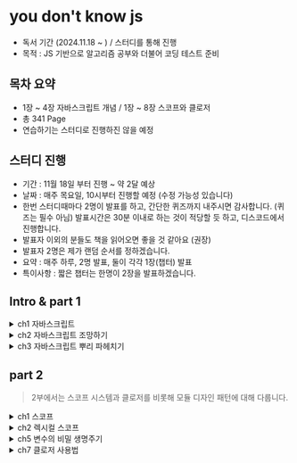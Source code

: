 # you don't know js

- 독서 기간 (2024.11.18 ~ ) / 스터디를 통해 진행
- 목적 : JS 기반으로 알고리즘 공부와 더불어 코딩 테스트 준비

## 목차 요약

- 1장 ~ 4장 자바스크립트 개념 / 1장 ~ 8장 스코프와 클로저
- 총 341 Page
- 연습하기는 스터디로 진행하진 않을 예정

## 스터디 진행

- 기간 : 11월 18일 부터 진행 ~ 약 2달 예상
- 날짜 : 매주 목요일, 10시부터 진행할 예정 (수정 가능성 있습니다)
- 한번 스터디때마다 2명이 발표를 하고, 간단한 퀴즈까지 내주시면 감사합니다. (퀴즈는 필수 아님)
  발표시간은 30분 이내로 하는 것이 적당할 듯 하고, 디스코드에서 진행합니다.
- 발표자 이외의 분들도 책을 읽어오면 좋을 것 같아요 (권장)
- 발표자 2명은 제가 랜덤 순서를 정하겠습니다.
- 요약 : 매주 하루, 2명 발표, 둘이 각각 1장(챕터) 발표
- 특이사항 : 짧은 챕터는 한명이 2장을 발표하겠습니다.

## Intro & part 1

<details>
  <summary>ch1 자바스크립트</summary>

> 자바스크립트에 마스터는 없습니다. 더 익숙해지고 친해질 수 있습니다.
> 이 책은 자바스크립트와 가까워지기 위한 여행이 될 것 입니다.

## 1.1 책에 대하여

자바스크립트 정복은 목적지가 아니라 바라봐야할 방향입니다.
조급하게 이 책을 후딱 읽고 끝낸다는 마음보다, 천천히 인내와 끈기를 갖고 읽기 바랍니다.

## 1.2 이름의 유래

자바 사용자에게 마케팅하기 위해 자바 + (가벼운)스크립트 언어 라는 의미로 만들어졌습니다.

TC39에서 지정하고 공식화된 명칭은 ECMAScript 입니다.
ES6는 ECMAScript 2015로도 불립니다. (ES6는 2015년에 나왔기 때문)

> 자바스크립트와 자바의 관계는 햄스터와 햄의 관계와 같습니다.

## 1.3 명세서

TC39는 js를 관리하는 운영 위원회입니다.
제안 단계는 0 ~ 4단계로 나뉩니다.

누구나 제안을 할 수 있지만, TC39의 승인을 받아야합니다. (https://github.com/tc39/proposals)

js는 버전이 없습니다. 공식적인 표준 js는 오직 하나입니다.

모든 브라우저, 디바이스 제조사는 단 하나뿐인 명세서를 기준으로 js 구현체를 만듭니다.

### JS를 지배하는 웹

JS 구현체를 만들 때 가장 중요시 되는 분야는 역시나 웹 환경입니다.

JS 엔진 제조사들은 js 구현체를 만들 때, 여러 상황에 대한 엣지 케이스를 고려하여 발전해 왔습니다.

이런 상황에서 JS 명세서가 업데이트 되었을 때, 엔진 제조사들은 명세서를 준수하도록 엔진을 업데이트 하거나 명세서 개정안을 자사 엔진에 반영하지 않겠다는 결정을 합니다.

만약 자사 엔진에 반영하지 않는다고 했을 때에는, TC39 위원회는 종종 기존 결정을 철회하고 명세서를 웹에 맞게 수정합니다. (ex. contains -> includes, flatten -> flat)

### JS지만 JS가 아닌 웹 전용 문법 (feat: alert)

```javascript
alert("Hello, World!");
```

이 코드는 **모든 웹** 전용 문법입니다. (alert는 브라우저에서만 동작합니다.)

브라우저 엔진, Node js 등과 같이 JS가 실행되는 환경은 전역 스코프에 API를 추가해 자체적으로 사용할 수 있는 기능을 제공합니다. (ex. alert)

alert 말고도 다양한 API가 있습니다. (ex. fetch, getCurrentLocation)

node js는 브라우저에서 사용할 수 없는 API를 제공합니다. (ex. fs, http)

우리가 자주 사용하는 console.log도 브라우저에서만 사용할 수 있는 API입니다.

이 처럼 console.log 코드를 본다면 호출은 JS지만, console.log는 명세서에 없는 웹 전용 문법이라는 것을 알 수 있습니다.

### 모든 코드가 JS인 것은 아닙니다.

개발자 도구의 경우 가장 중요시하는 것은 DX입니다. (Developer Experience)

그렇기 때문에 개발자 도구에서의 결과가 JS 명세서와 일치하지 않을 수 있습니다.

예를 들어 "전역 스코프 최상위 레벨에서 let과 const로 변수 여러 개를 선언했을 때 작동 방식"은 실제 명세서와는 다를 수 있습니다.

정확한 내용을 알고 싶다면 명세서를 참고해야합니다.

## 1.4 JS의 다양한 얼굴

프로그래밍에서는 "패러다임" 이라는 용어를 통해, 코드를 어떤식으로 작성할지에 대한 방법론을 제시합니다.

대표적인 패러다임은 다음과 같습니다.

- 절차적 프로그래밍 : 코드가 탑다운이면서 선현적으로 구조화, 이때 프로시저라 불리는 코드 단위에 미리 정해진 일련의 연산을 작성합니다.
- 객체지향 프로그래밍 : 코드를 클래스 단위로 구조화, 클래스는 데이터와 동작을 함께 묶어서 관리합니다.
- 함수형 프로그래밍 : 코드를 함수 단위로 구조화, 이때 함수는 순수하고 불변적이어야합니다. 또한 함수 자체가 값이 될 수 있습니다.

패러다임에 옳고 그름은 없습니다. 어떤 패러다임이든 적절한 상황이 있습니다.

특정 언어의 경우 지향하는 패러다임이 있지만 (C언어는 절차적, Java는 객체지향) JS는 다양한 패러다임을 지원합니다. 이를 다중 패러다임 언어라고 합니다.

## 1.5 하위 호환성과 상위 호환성

JS는 하위 호환성을 중요시합니다. (ex. ES6 코드는 ES5 엔진에서도 동작해야합니다.)

TC39 위원회는 새로운 기능을 추가할 때, 기존 코드와 충돌이 없도록 설계합니다. 그리고 "우리는 절대 웹을 망치지 않을 것이다" 라는 신념을 가지고 있습니다.

이에 장점만 있는 것은 아닙니다. 단점으로는 한번의 실수로 영원히 고치지 못하는 명세가 발생할 수 있습니다. 그만큼 엄격한 기준과 테스트를 필요로 합니다.

다만 예외적인 경우도 있습니다만, 매우 드물고 특별한 경우입니다.

이와 반대개념인 상위 호환성에 대해 알아보겠습니다.

일단 JS는 상위 호환성을 지향하지 않습니다. 상위 호환성을 지원하는 대표적인 예시는 HTML과 CSS입니다.

HTML과 CSS에서는 본질상 선언적이므로, 인식되지 않는 선언은 무시하고 넘어갑니다.

### 간극을 메우는 노력

JS는 상위 호환성을 보장하지 않기에 오래된 엔진에서는 최신 기능을 사용할 수 없습니다. 이런 문제를 해결하기 위해 방법이 있습니다.

- 폴리필 : ES6 이상의 기능을 ES5 이하에서 사용할 수 있도록 도와주는 코드 조각입니다. (ex. core-js)
- 트랜스파일 : 코드를 변환하는 과정을 말합니다. (ex. babel)

바벨은 오래된 엔진에서도 최신 기능을 사용할 수 있도록 도와줍니다.

```javascript
// ES6
if (true) {
  let x = 2;
  console.log(x);
} else {
  let x = 3;
  console.log(x);
}
// let은 블록 스코프를 가지기 때문에 x는 블록 내부에서만 유효합니다.

// ES5 (바벨을 통해 변환된 코드)
var x$0, x$1;
if (true) {
  x$0 = 2;
  console.log(x);
} else {
  x$1 = 3;
  console.log(x);
}
```

그럼 그냥 옛날 방식으로 코딩하면 되지 않을까요? 그렇지 않습니다.

- ES6 이상의 기능은 코드를 더 명확하게 만들어줍니다.

이런 이유로 ES6 이상의 기능을 사용하는 것이 좋습니다. (다만, 폴리필과 트랜스파일을 통해 호환성을 지키는 것이 중요합니다.)

### 폴리필을 활용해서 극복하기

상위 호환성 문제가 새로운 문법이 아닌 근래에 추가되었지만, 아직 지원하지 않는 API 일 경우 폴리필을 사용할 수 있습니다.

```javascript
// finally 메서드는 ES6에 추가된 메서드입니다.
// 이 메서드는 Promise가 성공하든 실패하든 무조건 실행됩니다.

// 폴리필을 사용하지 않은 코드
promise
  .then(() => {
    // 성공
  })
  .catch(() => {
    // 실패
  })
  .finally(() => {
    // 무조건 실행
  });

// finally 메서드를 사용하기 위한 폴리필
if (typeof Promise.prototype.finally !== "function") {
  Promise.prototype.finally = function (callback) {
    return this.then(
      (value) => Promise.resolve(callback()).then(() => value),
      (reason) =>
        Promise.resolve(callback()).then(() => {
          throw reason;
        })
    );
  };
}
```

폴리필에 대한 정보는 ES-Shim Repository에서 확인할 수 있습니다.

## 1.6 인터프리터 이해하기

인터프리터 언어 vs 컴파일러 언어

- 인터프리터 언어 : 코드를 한 줄씩 읽어가며 실행합니다. (ex. JS, Python)
- 컴파일러 언어 : 코드를 한 번에 컴파일하고 실행합니다. (ex. C, C++)

장단점은 다음과 같습니다.

- 인터프리터 언어 : 빠른 개발, 느린 실행 (실행 시간이 오래 걸릴 수 있음, 최적화가 어려울 수 있음)
- 컴파일러 언어 : 느린 개발, 빠른 실행 (컴파일 시간이 오래 걸릴 수 있음)

인터프리터 언어는 한 줄씩 읽기 때문에, 만약 5번째 줄에서 오류가 발생하면 1 ~ 4번째 줄까지는 실행이 되고 오류를 발경하지 못합니다. 근데 이렇게 오류 발견을 미루는 것은 때에 따라서는 문제가 될 수 있습니다.

**파싱(Parsing)**

파싱이라는 단계를 거치는 언어도 있습니다. 만약 파싱 단계가 있다면 5번째 줄에 오류를 사전에 발견하여 오류를 수정할 수 있습니다.

이렇게 된다면 syntax error(혹은 static error)를 미리 발견할 수 있습니다.

파싱이 끝난 후에는 파싱 결과인 AST(Abstract Syntax Tree)를 바탕으로 실행 단계로 넘어갑니다. 이런 파싱의 역할로 인해 파싱하는 언어는 컴파일 언어라고 통용되기도 합니다.

그럼 JS도 파싱을 거치는 언어인데, 컴파일 언어일까요? 대답은 컴파일 언어에 가깝다 입니다.

js -> 파싱(추상 구문 트리) -> 컴파일(바이트 코드) -> 실행

**JS로 만든 코드의 실행 절차**

1. 작성된 코드는 바벨이 트랜스파일합니다. 이후 번들러(webpack)가 코드를 하나로 묶습니다. 이 결과를 JS 엔진으로 보냅니다.
2. JS 엔진은 코드를 실행하기 전에 파싱합니다. 이때 추상 구문 트리(AST)를 만듭니다.
3. AST를 바이트 코드로 컴파일합니다. 이때 최적화를 수행합니다. (JIT 컴파일)
4. JS 가상 머신이 바이트 코드를 실행합니다.

<!-- img 추가 -->
<img src="/img/books/js/v8-overview.png" alt="v8-overview" width="500" height="300"/>

이런 특징들 덕분에 문법 오류를 미리 발견할 수 있고, 프로그램을 더 빠르게 완성할 수 있습니다.

### 웹어셈블리 (WebAssembly)

JS로 작성한 코드를 얼마나 빠르게 실행할 수 있을까요? 이런 고민에서 웹어셈블리가 탄생했습니다.

처음에는 ASM.js라는 프로젝트로 시작되었습니다. ASM.js는 JS로 작성된 코드를 최적화하여 빠르게 실행할 수 있도록 도와줍니다.

이후에 WASM(WebAssembly)가 등장했습니다. JS기반 개발자가 아니라도 JS 엔진에서 사용될 코드를 쉽게 작성할 수 있도록 도와줍니다. 특징으로는 파싱과 컴파일 단계를 거치지 않고, 바이트 코드로 바로 실행할 수 있습니다.

WASM은 웹을 위한 기술은 아닙니다. 다른 어떤 언어도 컴파일러만 있다면 WASM을 사용할 수 있습니다.

JS를 WASM이 대체하지는 않습니다. WASM은 JS와 함께 사용할 수 있는 기술입니다.

## 1.7 엄격 모드

엄격 모드는 JS의 버그를 줄이기 위해 만들어졌습니다.

엄격 모드는 다음과 같은 특징이 있습니다. (use strict)

- 선언되지 않은 변수를 사용하면 ReferenceError가 발생합니다.
- 함수의 매개변수 이름이 중복되면 SyntaxError가 발생합니다.
- with 문을 사용하면 SyntaxError가 발생합니다.
- eval 함수를 사용하면 SyntaxError가 발생합니다.

```javascript
// "use strict"; 는 함수 단위로도 사용할 수 있습니다. 점진적으로 적용할 때 사용할 수 있습니다.

function foo() {
  // 공백 혹은 주석만 use strict 위에 있을 수 있습니다.
  "use strict";
  x = 10; // ReferenceError: x is not defined
}
```

## 1.8 요약

- JS는 ECMAScript 명세서를 따르는 언어입니다.
- TC39 위원회가 명세서를 관리합니다.
- 브라우저를 비롯해 Node.js, Deno 등 다양한 환경에서 JS를 사용할 수 있습니다.

- JS는 다중 패러다임 언어입니다.
- 객제지향, 함수형, 절차적 프로그래밍을 지원합니다.

- JS는 컴파일 처리되는 언어입니다. (파싱, 컴파일, 실행 단계를 거칩니다.)

</details>

<details>
  <summary>ch2 자바스크립트 조망하기</summary>

> 가장 좋은 JS 학습 방법은 직접 코드를 작성해보는 것입니다.

## 2.1 파일은 프로그램입니다.

JS 파일을 하나의 프로그램이라고 생각해야합니다. 이런 마인드를 가져야하는 이유는 주로 오류 처리 때문입니다.

JS 파일을 모듈로 분리하고 이러한 모듈들의 조합으로 하나의 프로그램을 만들고, 빌드 도구를 사용해 하나의 파일로 만들어서 배포합니다.

그러므로 모듈 하나하나를 독립적인 작은 프로그램으로 생각하고, 이 프로그램들을 조합해 하나의 큰 프로그램을 만들어야합니다.

## 2.2 값

JS에서 값은 원시타입(Primitive Type)과 객체타입(Object Type)으로 나뉩니다.

### 원시타입

> 템플릿 리터럴은 문자열을 보다 편리하게 작성할 수 있도록 도와줍니다.

아래 코드는 다양한 string 표현 방법을 보여줍니다.

```javascript
let name = "world";
let greeting = `Hello, ${name}!`;
console.log(greeting); // Hello, world!
console.log("Hello, " + name + "!"); // Hello, world!
console.log("Hello, " + name + "!"); // Hello, world!
```

- 템플릿 리터럴은 백틱(`)을 사용합니다. 변수를 ${}로 감싸서 사용합니다. 그냥 일반 string은 ""나 ''를 사용합니다.
- boolean은 true, false로 표현합니다.
- 매우 큰 정수를 표현할 때에는 BigInt를 사용합니다. (ex. 2n)
- null은 값이 없음을 나타내는 원시값입니다. (typeof null은 object입니다.)
- undefined는 값이 할당되지 않음을 나타내는 원시값입니다. (typeof undefined는 undefined입니다.)
- NaN은 숫자가 아님을 나타내는 원시값입니다. (typeof NaN은 number입니다.)
- symbol은 유일한 값을 나타내는 원시값입니다. (typeof symbol은 symbol입니다.)

### 배열과 객체

배열과 객체는 원시값과 달리 여러 값을 담을 수 있습니다.

```javascript
let arr = [1, 2, 3];
let obj = { a: 1, b: 2, c: 3 };

// 배열 안에는 다양한 타입의 값이 들어갈 수 있습니다.
// 객체, 배열, 함수 등 모든 타입이 들어갈 수 있습니다.
let mixed = [1, "two", [3], { four: 4 }, () => 5];

// 객체에 접근하는 방법
console.log(obj.a); // 1
console.log(obj["a"]); // 1
```

### 다시 한번 정리하는 값의 타입

```
typeof 42; // "number"
typeof "abc"; // "string"
typeof true; // "boolean"
typeof undefined; // "undefined"
typeof null; // "object" <- null은 object로 나옵니다. 주의
typeof {}; // "object"
typeof []; // "object" <- 배열은 object로 나옵니다. 주의
typeof function () {}; // "function"
```

### 변수 선언과 사용

변수는 값을 담는 상자입니다. 변수를 선언할 때에는 let, const, var 키워드를 사용합니다.

- let : 재할당이 가능한 변수를 선언합니다. 블록 스코프입니다.
- const : 재할당이 불가능한 변수를 선언합니다. 블록 스코프입니다.
- var : let과 비슷하지만, 스코프가 함수 스코프입니다.

```javascript
// 할당 예시 코드
let x = 10;
const y = 20;
var z = 30;

x = 15; // 재할당 가능
y = 25; // 재할당 불가능
z = 35; // 재할당 가능

console.log(x, y, z); // 15 20 35

// 스코프 예시 코드
if (true) {
  let a = 10;
  const b = 20;
  var c = 30;
}

console.log(a); // ReferenceError: a is not defined
console.log(b); // ReferenceError: b is not defined
console.log(c); // 30
```

</details>

<details>
  <summary>ch3 자바스크립트 뿌리 파헤치기</summary>

## 3.1 이터레이션

이터레이션은 반복을 의미합니다. JS에서는 이터레이션을 위해 다양한 방법을 제공합니다.

JavaScript에서 반복자(Iterator)는 시퀀스를 정의하고 종료시의 반환값을 잠재적으로 정의하는 객체입니다. 더 구체적으로 말하자면, 반복자는 두 개의 속성( value, done)을 반환하는 next() 메소드 사용하여 객체의 Iterator protocol을 구현합니다. 시퀀스의 마지막 값이 이미 산출되었다면 done 값은 true 가 됩니다. 만약 value값이 done 과 함께 존재한다면, 그것은 반복자의 반환값이 됩니다.

```javascript
function makeRangeIterator(start = 0, end = Infinity, step = 1) {
  var nextIndex = start;
  var n = 0;

  var rangeIterator = {
    next: function () {
      var result;
      if (nextIndex < end) {
        result = { value: nextIndex, done: false };
      } else if (nextIndex == end) {
        result = { value: n, done: true };
      } else {
        result = { done: true };
      }
      nextIndex += step;
      n++;
      return result;
    },
  };
  return rangeIterator;
}
```

위 처럼 이터레이터를 만들 수 있습니다. 그러나 보통 generator를 사용합니다.

```javascript
function* makeRangeIterator(start = 0, end = Infinity, step = 1) {
  let n = 0;
  for (let i = start; i < end; i += step) {
    yield i;
    n++;
  }
  return n;
}

let it = makeRangeIterator(0, 10, 2);
console.log(it.next()); // { value: 0, done: false }
console.log(it.next()); // { value: 2, done: false }
console.log(it.next()); // { value: 4, done: false }
```

생성자 함수가 최초로 호출될 때, 함수 내부의 어떠한 코드도 실행되지 않고, 대신 생성자라고 불리는 반복자 타입을 반환합니다. 생성자의 next 메소드를 호출함으로서 어떤 값이 소비되면, 생성자 함수는 yield 키워드를 만날 때까지 실행됩니다.

### 이터레이터 사용하기 (for...of)

> 객체는 값이 for..of 구조 내에서 반복되는 것 같은 그 반복 동작을 정의하는 경우 반복이 가능(iterable)합니다. Array 또는 Map과 같은 일부 내장 형은 기본 반복 동작이 있지만 다른 형(가령 Object)은 없습니다.

```javascript
let arr = [1, 2, 3];

for (let value of arr) {
  console.log(value);
}
```

for...of 말고도 다양한 반복문이 있습니다.

- for...in : 객체의 열거 가능한 속성을 반복합니다.
- forEach : 배열의 각 요소에 대해 함수를 실행합니다.
- map : 배열의 각 요소에 대해 함수를 실행하고, 결과를 새로운 배열로 반환합니다.
- filter : 배열의 각 요소에 대해 함수를 실행하고, 결과가 true인 요소만을 새로운 배열로 반환합니다.
- reduce : 배열의 각 요소에 대해 함수를 실행하고, 하나의 결과값을 반환합니다.
- spread : 배열을 펼쳐서 전달합니다. (ex. Math.max(...arr))

### 이터러블

js에서 이터러블한 자료형은 문자열, 배열, 맵, 셋 등이 있습니다.

## 3.2 클로저

클로저는 함수와 함수가 선언된 렉시컬 환경의 조합입니다. 렉시컬 환경은 함수가 정의될 때의 환경을 말합니다.

```javascript
function addCounter() {
  let count = 0;
  return function () {
    count++;
    return count;
  };
}

let counter = addCounter();
console.log(counter()); // 1
console.log(counter()); // 2
console.log(counter()); // 3

let counter2 = addCounter();
console.log(counter2()); // 1
console.log(counter2()); // 2
console.log(counter2()); // 3
```

위 코드는 클로저를 사용한 예시입니다. makeAdder 함수는 클로저를 반환합니다. 이 클로저는 x를 기억하고 있습니다.

클로저는 함수가 선언될 때의 렉시컬 환경을 기억합니다. 이 덕분에 함수가 선언될 때의 환경을 기억하고, 이후에도 그 환경을 사용할 수 있습니다.

## this

this는 함수가 호출될 때 결정됩니다. this는 함수가 호출될 때, 함수를 호출한 객체를 참조합니다. (동적 바인딩)

<!-- 실행컨텍스트로 설명  -->

this가 가르키는 것은 실행 컨텍스트에 따라 달라집니다. 근데 실행 컨텍스트는 다음과 같은 순서로 결정됩니다.

1. 함수 호출 시점
2. 함수 호출 방식
3. 함수 호출 위치

```javascript
function classroom(teacher) {
  return function study() {
    console.log(`${teacher} is teaching, ${this.student} is studying`);
  };
}

let assignment = classroom("Kyle");
assignment(); // Kyle is teaching, undefined is studying (this는 전역 객체를 가르킵니다.)

let workshop = {
  student: "Sally",
  assignment,
};

workshop.assignment(); // Kyle is teaching, Sally is studying (this는 workshop 객체를 가르킵니다.)

let workshop2 = {
  student: "Billy",
  assignment: assignment.bind({ student: "jane" }),
};

workshop2.assignment(); // Kyle is teaching, jane is studying (this는 jane을 가르킵니다.)
```

## prototype

모든 객체는 프로토타입을 가지고 있습니다. 프로토타입은 객체의 부모 역할을 합니다.

두 객체를 연결하는 연결 장치 입니다. 연결된 객체는 프로토타입 체인을 통해 서로 연결됩니다.

```javascript
let obj = { a: 1 };

let obj2 = Object.create(obj);

console.log(obj2.a); // 1
```

그러나 프로토타입을 조작하는 것은 권장되지 않습니다. 라이브러리에서 충돌이 발생할 수 있습니다.

### this + prototype

this와 prototype를 함께 사용하면, 객체의 메서드를 정의할 수 있습니다.

```javascript
function Workshop(teacher) {
  this.teacher = teacher;
}

Workshop.prototype.ask = function (question) {
  console.log(this.teacher, question);
};

let deepJS = new Workshop("Kyle");
let reactJS = new Workshop("Suzy");

deepJS.ask("Is 'prototype' a class?"); // Kyle Is 'prototype' a class?
reactJS.ask("Isn't 'prototype' ugly?"); // Suzy Isn't 'prototype' ugly?
```

</details>

## part 2

> 2부에서는 스코프 시스템과 클로저를 비롯해 모듈 디자인 패턴에 대해 다룹니다.

<details>
  <summary>ch1 스코프</summary>

이전에 JS는 실행 전 별도의 단계에서 파싱, 컴파일이 일어난다고 했었습니다. (v8 엔진)

## 컴파일러 vs 인터프리터

목적으로는 둘 다 "개발자가 작성한 코드를 기계가 이해할 수 있는 형태로 변환하는 것" 입니다.

- 컴파일러 : 코드를 한 번에 컴파일하고 변환합니다. (ex. C, C++)
- 인터프리터 : 코드를 한 줄씩 읽어가며 변환합니다. (ex. JS, Python)

## js 컴파일 과정

1. 토크나이징/렉싱 (Tokenizing/Lexing) : 문자열을 token이라는 의미 있는 조각으로 변환합니다. (ex. let a = 2; -> let, a, =, 2, ;)

2. 파싱 (Parsing) : token을 AST(Abstract Syntax Tree)로 변환합니다.
   파싱을 거치면 변수 선언, 식별자, 할당식, 숫자 리터럴 등을 나타내는 노드로 이루어진 트리가 만들어집니다.

   `(ex. let a = 2; -> { type: 'VariableDeclaration', name: 'a', value: { type: 'NumericLiteral', value: 2 } })`

3. 코드 생성 : AST를 기계어로 변환합니다. 이는 언어 혹은 목표하는 플랫폼 등에 따라 크게 달라집니다.

근데 js는 충분한 시간을 갖고 컴파일 하는 것이 아닙니다. 그렇기 때문에 성능을 보장하기 위해서 여러가지 스킬을 사용합니다. (ex. JIT 컴파일, Just-In-Time Compilation)

## 필수 두 단계 (파싱, 컴파일)

JS의 세가지 특징으로 컴파일 필요성을 입증 할 수 있습니다.

1. 구문 오류 : 코드를 실행하기 전에 구문 오류를 찾아내야합니다.
2. 초기 오류 : 코드를 실행하기 전에 오류를 찾아내야합니다.
3. 호이스팅 : 변수와 함수 선언을 끌어올립니다.

```javascript
// 구문오류 (SyntaxError)
var greeting = "Hello, World!";
console.log(greeting);
greeting = ."Hello, World!";
// SyntaxError: Unexpected token '.'
```

> 콘솔이 안 찍히고 syntax error가 발생합니다. -> 컴파일 단계에서 구문 오류를 찾아내는 것입니다.

```javascript
// 초기오류 (ReferenceError)
console.log("Hello, World!");

saySomething("hi!", "Kyle");
// Uncaught SyntaxError: Duplicate parameter name not allowed in this context

function saySomething(greeting, greeting) {
  "use strict"; // 없으면 에러가 발생하지 않습니다.
  console.log(greeting);
}
```

> saySomething 함수를 호출하기 전에 선언되어 있지 않아서 ReferenceError가 발생합니다. -> 컴파일 단계에서 초기 오류를 찾아내는 것입니다.

```javascript
function sayHello() {
  var greeting = "Hello, World!";
  {
    greeting = "Hello, Kyle!"; // 에러가 발생합니다.
    let greeting = "Hello, Kyle!";
    console.log(greeting);
  }
}

sayHello();
// ReferenceError: Cannot access 'greeting' before initialization
```

> greeting 변수를 선언하기 전에 사용했기 때문에 ReferenceError가 발생합니다. -> 호이스팅을 통해 변수와 함수 선언을 끌어올리는 것입니다.

## 컴파일러 체계

> 컴파일러 된다는 것을 이해했다면, 이제 변수 식별과 스코프 결정에 대해 알아보겠습니다.

```javascript
var teacher = [
  { id: 1, name: "Kyle" },
  { id: 2, name: "Suzy" },
  { id: 3, name: "Frank" },
];

function getTeacherById(id) {
  for (let i = 0; i < teacher.length; i++) {
    if (teacher[i].id === id) {
      return teacher[i];
    }
  }
  return "No teacher found";
}

var result = getTeacherById(1);

console.log(result);
// { id: 1, name: 'Kyle' }
```

선언을 제외한다면 프로그램 내 모든 변수와 식별자는 **타깃**이나 값의 **소스**로 사용됩니다. (LHS, RHS)

### 타깃과 소스

```javascript
student = ["Kyle", "Suzy", "Frank"];
```

- student : 타깃
- ["Kyle", "Suzy", "Frank"] : 소스

```javascript
for (let student of students) {
  console.log(student);
}
```

- student : 타깃
- students : 소스

```javascript
getTeacherById(1);
```

- getTeacherById : 타깃
- 1 : 소스

```javascript
function getTeacherById(id) {
  for (let i = 0; i < teacher.length; i++) {
    if (teacher[i].id === id) {
      return teacher[i];
    }
  }
  return "No teacher found";
}
```

- id : 타깃
- teacher.length : 소스

### 런타임에 스코프 변경하기

> 일반적으로 스코프는 프로그램이 컴파일될 때 결정되고, 런타임에 변경되지 않습니다.

두가지 방법으로 런타임에 스코프를 변경할 수 있습니다.

1. eval : 문자열을 코드로 실행합니다. (eval 함수)
2. with : 객체의 속성을 스코프로 사용합니다. (with 문)

```javascript
var teacher = { name: "Kyle" };

with (teacher) {
  console.log(name);
}
```

위 코드는 with 문을 사용하여 런타임에 스코프를 변경하는 예시입니다.

근데 둘 다 사용하지 않는 것이 좋습니다. eval은 코드를 실행할 때 보안 문제가 발생할 수 있고, with는 성능 문제가 발생할 수 있습니다.

### 렉시컬 스코프

위에서 설명한 스코프 결정 방식은 렉시컬 스코프입니다. 렉시컬 스코프는 함수를 어디서 호출했는지가 아니라, 어디서 선언했는지에 따라 결정됩니다. (렉싱)

컴파일레이션은 스코프와 변수의 메모리 예약 관점에서 실제로는 아무것도 하지 않습니다. 왜냐하면 컴파일레이션 과정에서는 어떤 프로그램도 실행되지 않기 때문입니다.

</details>

<details>
  <summary>ch2 렉시컬 스코프</summary>

- Scope : 변수에 접근할 수 있는 범위
- Global Scope : 전역 범위
- Local Scope : 지역 범위

```javascript
// Define a variable in the global scope:
const fullName = "Oluwatobi Sofela";

// Define nested functions:
function profile() {
  function sayName() {
    function writeName() {
      return fullName;
    }
    return writeName();
  }
  return sayName();
}
```

- fullName : Global Scope -> 어디서든 접근 가능
- profile : Local Scope -> sayName, writeName에 접근 가능
- sayName : Local Scope -> writeName에 접근 가능
- writeName : Local Scope -> fullName에 접근 가능

> writeName 함수가 호출될 때, 바로 글로벌 스코프에서 fullName을 찾지 않고, fullName을 찾을 때까지 스코프 체인을 따라 올라갑니다.

### 스코프 체인

- 스코프 체인 : 함수가 선언될 때의 스코프를 기억합니다. 이를 통해 함수가 호출될 때 스코프를 찾을 수 있습니다.

fullName이 writeName 함수에서 찾을 때, writeName() scope -> sayName() scope -> profile() scope -> Global scope 순으로 찾습니다.

ex. 함수가 선언될 때의 스코프를 기억한다.

```javascript
// First fullName variable defined in the global scope:
const fullName = "Oluwatobi Sofela";

// Nested functions containing two more fullName variables:
function profile() {
  const fullName = "Tobi Sho";
  function sayName() {
    const fullName = "Oluwa Sofe";
    function writeName() {
      return fullName;
    }
    return writeName();
  }
  return sayName();
}

console.log(profile()); // Oluwa Sofe
```

### 렉시컬(lexical) 의미

렉시컬이란 : 단어, 표현, 변수를 만드는 것과 관련된 모든 것을 의미합니다.

</details>

<details>
  <summary>ch5 변수의 비밀 생명주기</summary>

> 간단히 보자면, 호이스팅에 대해 알아보겠습니다.

## 변수 사용 가능 시점

호이스팅이란 : 자바스크립트에서 호이스팅(Hoisting)이란 변수 선언과 함수 선언이 해당 스코프의 최상단으로 끌어올려지는 것처럼 동작하는 개념을 의미한다. 실제 코드가 재배치되는 것은 아니지만, 자바스크립트 엔진의 해석 과정에서 변수와 함수의 선언부를 먼저 등록하고 이후에 코드를 실행한다. 이로 인해 코드 상에서 선언문보다 위에서 해당 변수나 함수를 참조할 수 있는 것처럼 보인다.

```javascript
greeting(); // Hello, World!

function greeting() {
  console.log("Hello, World!");
}
```

위 코드는 함수 선언문을 사용한 예시입니다. 함수 선언문은 호이스팅이 일어나기 때문에 함수 선언문을 사용하면 함수를 선언하기 전에 호출할 수 있습니다.

```javascript
greeting(); // TypeError: greeting is not a function

var greeting = function () {
  console.log("Hello, World!");
};
```

위 코드는 함수 표현식을 사용한 예시입니다. 함수 표현식은 호이스팅이 일어나지 않기 때문에 함수 표현식을 사용하면 함수를 선언하기 전에 호출할 수 없습니다.

typeError가 발생하는 이유는 변수 선언은 호이스팅이 일어나지만, 할당은 호이스팅이 일어나지 않기 때문입니다. var greeting;가 호이스팅 되어 undefined로 초기화되고, greeting()을 호출하면 undefined()이 되어 typeError가 발생합니다.

```javascript
greeter = "Hello, World!";
console.log(greeter); // Hello, World!

var greeter = "hello";
```

- 식별자 greeter는 호이스팅이 일어나지만, 할당은 호이스팅이 일어나지 않습니다.

## 비유된 코드로 이해하기

```javascript
var greeter;
greeter = "Hello, World!";
console.log(greeter); // Hello, World!
greeter = "hello";
```

위 코드는 호이스팅이 일어나는 코드를 비유한 코드입니다.

## 중복 선언 처리하기

```javascript
var student = "Kyle";
console.log(student); // Kyle

var student;
console.log(student); // Kyle
```

- 두번째 console.log에서도 Kyle이 출력되는 이유는 변수 선언은 호이스팅이 일어나지만, 할당은 호이스팅이 일어나지 않기 때문입니다.

아래는 비유한 코드입니다.

```javascript
var student;
var student; // 두번째 선언은 무시됩니다.

student = "Kyle";
console.log(student); // Kyle

console.log(student); // Kyle
```

### let과 const는 중복 선언을 허용하지 않습니다.

```javascript
let student = "Kyle";

console.log(student); // Kyle

let student = "Suzy"; // SyntaxError: Identifier 'student' has already been declared
```

둘중 하나가 var로 선언되어 있어도 SyntaxError가 발생합니다.

```javascript
var student = "Kyle";
let student = "Suzy";
```

const 재선언

```javascript
const student; // SyntaxError: Missing initializer in const declaration
```

- const는 선언과 동시에 초기화를 해야합니다.

```javascript
const student = "Kyle";
console.log(student); // Kyle

const student = "Suzy"; // SyntaxError: Identifier 'student' has already been declared
```

> syntaxError vs typeError : syntaxError는 코드를 실행하기 전에 발생하는 오류이고, typeError는 코드를 실행하는 중에 발생하는 오류입니다.

반복문 안에서 var를 사용하면, var는 함수 스코프이기 때문에 반복문이 끝난 후에도 변수가 남아있습니다.

```javascript
for (var i = 0; i < 3; i++) {
  console.log(i);
}

console.log(i); // 3
```

let을 사용하면 블록 스코프이기 때문에 반복문이 끝나면 변수가 사라집니다.

```javascript
for (let i = 0; i < 3; i++) {
  console.log(i);
}

console.log(i); // ReferenceError: i is not defined
```

```javascript
for (const i = 0; i < 3; i++) {
  // i++ 시도 시 TypeError 발생: i는 상수로 재할당 불가
  console.log(i);
}
```

- const는 재할당이 불가능하기 때문에 i++을 시도하면 TypeError가 발생합니다.

```javascript
const arr = [10, 20, 30];
for (const val of arr) {
  console.log(val); // 10, 20, 30 출력
}
```

- 이 경우 각 반복마다 val이 새롭게 바인딩되어 재할당이 아니라 새로운 값으로 대체되는 상황이므로 에러 없이 동작한다.

### 초기화되지 않은 변수와 TDZ

```javascript
console.log(student); // ReferenceError: Cannot access 'student' before initialization

let student = "Kyle";
```

- let과 const는 호이스팅이 일어나지만, 초기화가 일어나기 전에 접근하면 ReferenceError가 발생합니다.

```javascript
console.log(student); // undefined

var student = "Kyle";
```

let의 초기값

```javascript
let student;
console.log(student); // undefined

student = "Kyle";
console.log(student); // Kyle
```

TDZ(Temporal Dead Zone) : 변수가 선언되기 전에 접근하면 ReferenceError가 발생하는 것을 의미합니다.

> 엄밀하게 말하면, var도 TDZ가 존재하지만 길이가 0이기 때문에 무시됩니다.

TDZ를 위치보다는 시간대로 생각하면 이해하기 쉽습니다.

```javascript
askTeacher(); // ReferenceError: Cannot access 'askTeacher' before initialization ? null, can I ask a question?

let student = "Kyle";

function askTeacher() {
  console.log(`${student}, can I ask a question?`);
}
```

let과 const 가 호이스팅 요약

```javascript
// let 변수 호이스팅 증명
try {
  console.log(myLet); // 아직 초기화 전이므로 ReferenceError 발생
} catch (e) {
  console.log("let 변수 참조 에러:", e.message);
}
let myLet = "let 변수";
console.log("선언 후 참조:", myLet); // 여기서는 정상 출력

// const 변수 호이스팅 증명
try {
  console.log(myConst); // 역시 초기화 전이므로 ReferenceError 발생
} catch (e) {
  console.log("const 변수 참조 에러:", e.message);
}
const myConst = "const 변수";
console.log("선언 후 참조:", myConst); // 여기서는 정상 출력
```

쉐도잉으로 호이스팅 확인하기

```javascript
var student = "Kyle";

{
  console.log(student); // ReferenceError: Cannot access 'student' before initialization
  let student = "Suzy";

  console.log(student); // Suzy
}
```

> 조언 : 변수 선언을 최상단에 위치시키고, 변수를 사용하기 전에 선언하면 호이스팅에 대해 걱정하지 않아도 됩니다. -> 당연한 소리;;;

</details>

<details>
  <summary>ch7 클로저 사용법</summary>

## 클로저 관찰하기

클로저는 함수에서만 일어나는 현상입니다. 객체와 클래스는 클로저를 만들지 않습니다.

```javascript
function lookupStudent(studentID) {
  var students = [
    { id: 1, name: "Kyle" },
    { id: 2, name: "Suzy" },
  ];

  return function greet(message) {
    var student = students.find((student) => student.id === studentID);
    return `${message}, ${student.name}!`;
  };
}

var studentGreeter = lookupStudent(1);
console.log(studentGreeter("Hello"));
// Hello, Kyle!

var studentGreeter2 = lookupStudent(2);
console.log(studentGreeter2("Hi"));
// Hi, Suzy!
```

위 코드는 클로저를 사용한 예시입니다. 내부 함수가 외부 함수의 변수에 접근할 수 있습니다. 이를 통해 외부 함수의 변수를 보호하고, 내부 함수가 외부 함수의 변수를 사용할 수 있습니다.

외부 스코프가 종료되어도 내부 함수가 외부 변수를 참조하고 있기 때문에 외부 변수는 사라지지 않습니다.

## 추가되는 클로저

```javascript
function makeCounter() {
  var count = 0;
  return function increment() {
    count++;
    return count;
  };
}

var counter = makeCounter();
console.log(counter()); // 1
console.log(counter()); // 2

var counter2 = makeCounter();
console.log(counter2()); // 1
console.log(counter2()); // 2
```

위 코드는 클로저를 사용한 예시입니다. makeCounter 함수는 increment 함수를 반환합니다. increment 함수는 count 변수를 사용합니다. 이를 통해 count 변수를 보호하고, increment 함수가 count 변수를 사용할 수 있습니다.

## 스냅샷이 아닌 라이브 링크

클로저에 대한 오해 중 하나는 클로저가 외부 변수의 스냅샷을 가져온다는 것입니다. 하지만 클로저는 외부 변수에 대한 라이브 링크를 가져옵니다.

```javascript
var student = "Kyle";

function studentGreeter() {
  console.log(student);
}

student = "Suzy";
studentGreeter(); // Suzy
```

위 코드는 클로저가 외부 변수의 라이브 링크를 가져온다는 것을 보여줍니다. student 변수가 변경되어도 studentGreeter 함수는 변경된 값을 사용합니다.

```javascript
var keeps = [];

for (var i = 0; i < 3; i++) {
  keeps.push(function keep() {
    console.log(i);
  });
}

keeps[0](); // 3
keeps[1](); // 3
keeps[2](); // 3
```

1. `반복문 시작: i = 0`

   - `keeps.push(function keep() { console.log(i); }); 추가`
   - `이 함수는 i를 참조하지만, 값이 아닌 변수 자체를 참조.`

2. `반복문 진행: i = 1`

   - 또 다른 클로저 함수 추가.
   - 하지만 이전 클로저 함수도 여전히 같은 i를 참조.

3. `반복문 종료: i = 3`

   - 반복문이 끝난 뒤에도 i는 값 3으로 유지.

4. `keeps[0](), keeps[1](), keeps[2]() 호출:`

   - 모두 i를 참조하여 현재 값 3을 출력.

i는 새로 생성되는 것이 아닙니다. 그렇기 때문에 하나의 i를 참조하고 있습니다. 그렇기 때문에 keeps 배열의 모든 함수가 3을 출력합니다.

이를 해결하기 위해서는 let을 사용하면 됩니다.
왜냐하면 let은 블록 스코프이기 때문에 반복문이 끝나면 변수가 사라지기 때문입니다.

## 관찰 가능한 클로저의 정의

> 클로저는 함수가 외부 스코프의 변수를 사용하면서, 그 변수에 접근 가능하지 않은 다른 스코프에서 실행될 때 관찰할 수 있습니다.

- 반드시 함수와 관련
- 외부스코프의 변수를 사용
- 스코프체인이 다른 분기에서 함수를 실행

## 쿨로저의 생명주기와 가비지 컬렉션

클로저는 함수가 선언될 때의 렉시컬 환경을 기억합니다. 이 덕분에 함수가 선언될 때의 환경을 기억하고, 이후에도 그 환경을 사용할 수 있습니다.

클로저는 공짜가 아닙니다. 클로저는 메모리를 사용합니다. 그렇기 때문에 클로저를 사용할 때는 메모리를 고려해야합니다.

10개의 함수가 있고, 각각의 클로저가 있는 상황이라면 이 함수가 GC되려면 어떤 조건이 필요할까요?

- 함수가 호출되지 않아야합니다.
- 함수가 클로저를 참조하지 않아야합니다.

## 클로저를 사용하는 이유

- 데이터 은닉
- 캡슐화
- 모듈 패턴
- 메모리 관리

예시는 react의 useState입니다. useState는 클로저를 사용하여 상태를 관리합니다.

```javascript
function useState(initialValue) {
  let _val = initialValue;

  function state() {
    return _val;
  }

  function setState(newVal) {
    _val = newVal;
  }

  return [state, setState];
}

let [count, setCount] = useState(1);

console.log(count()); // 1
setCount(2);
console.log(count()); // 2

let [name, setName] = useState("Kyle");

console.log(name()); // Kyle
setName("Suzy");
console.log(name()); // Suzy
```

</details>
